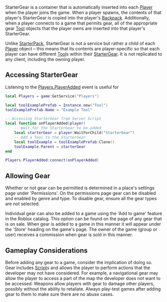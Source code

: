 StarterGear is a container that is automatically inserted into each [Player](https://developer.roblox.com/en-us/api-reference/class/Player) when the player joins the game. When a player spawns, the contents of that player's StarterGear is copied into the player's [Backpack](https://developer.roblox.com/en-us/api-reference/class/Backpack). Additionally, when a player connects to a game that permits gear, all of the appropriate gear [Tool](https://developer.roblox.com/en-us/api-reference/class/Tool) objects that the player owns are inserted into that player's StarterGear.

Unlike [StarterPack](https://developer.roblox.com/en-us/api-reference/class/StarterPack), StarterGear is not a service but rather a child of each [Player](https://developer.roblox.com/en-us/api-reference/class/Player) object – this means that its contents are player-specific so that each player can have different [Tool](https://developer.roblox.com/en-us/api-reference/class/Tool)s within their [StarterGear](https://developer.roblox.com/en-us/api-reference/class/StarterGear). It is not replicated to any client, including the owning player.

Accessing StarterGear
---------------------

Listening to the [Players.PlayerAdded](https://developer.roblox.com/en-us/api-reference/event/Players/PlayerAdded) event is useful for

```Lua
local Players = game:GetService("Players")

local toolExamplePrefab = Instance.new("Tool")
toolExamplePrefab.Name = "Example Tool"

-- Accessing StarterGear from Server Script
local function onPlayerAdded(player)
    -- Wait for the StarterGear to be added
    local starterGear = player:WaitForChild("StarterGear")
    -- Add a Tool to the StarterGear
    local toolExample = toolExamplePrefab:Clone()
    toolExample.Parent = starterGear
end

Players.PlayerAdded:connect(onPlayerAdded)
```

Allowing Gear
-------------

Whether or not gear can be permitted is determined in a place's settings page under 'Permissions'. On the permissions page gear can be disabled and enabled by genre and type. To disable gear, ensure all the gear types are not selected.

Individual gear can also be added to a game using the 'Add to game' feature in the Roblox catalog. This option can be found on the page of any gear that is on sale. When gear is added to a game in this manner it will appear under the 'Store' heading on the game's page. The owner of the game (group or user) receives a commission when gear is sold in this manner.

Gameplay Considerations
-----------------------

Before adding any gear to a game, consider the implication of doing so. Gear includes [Script](https://developer.roblox.com/en-us/api-reference/class/Script)s and allows the player to perform actions that the developer may not have considered. For example, a navigational gear may allow the player to access a part of the map the developer does not want to be accessed. Weapons allow players with gear to damage other players, possibly without the ability to retaliate. Always play-test games after adding gear to them to make sure there are no abuse cases.
